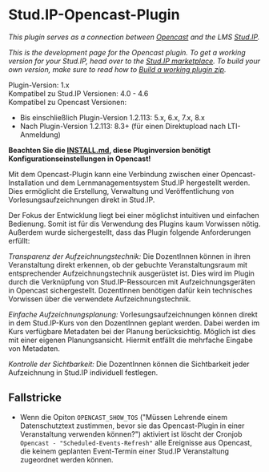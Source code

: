 Stud.IP-Opencast-Plugin
=======================

*This plugin serves as a connection between [Opencast](http://opencast.org) and
the LMS [Stud.IP](http://studip.de/).*

*This is the development page for the Opencast plugin. To get a working version for your Stud.IP, head over to the [Stud.IP marketplace](https://develop.studip.de/studip/plugins.php/pluginmarket/presenting/details/dfd73b3d67c627be493536c1ae0e27c9). To build your own version, make sure to read how to [Build a working plugin zip](https://github.com/elan-ev/studip-opencast-plugin/wiki/Build-a-working-plugin-zip).*

Plugin-Version: 1.x  
Kompatibel zu Stud.IP Versionen: 4.0 - 4.6  
Kompatibel zu Opencast Versionen:
- Bis einschließlich Plugin-Version 1.2.113: 5.x, 6.x, 7.x, 8.x
- Nach Plugin-Version 1.2.113: 8.3+ (für einen Direktupload nach LTI-Anmeldung)

**Beachten Sie die [INSTALL.md](INSTALL.md), diese Pluginversion benötigt Konfigurationseinstellungen in Opencast!**

Mit dem Opencast-Plugin kann eine Verbindung zwischen einer
Opencast-Installation und dem Lernmanagementsystem Stud.IP hergestellt werden.
Dies ermöglicht die Erstellung, Verwaltung und Veröffentlichung von
Vorlesungsaufzeichnungen direkt in Stud.IP.

Der Fokus der Entwicklung liegt bei einer möglichst intuitiven und einfachen
Bedienung. Somit ist für dis Verwendung des Plugins kaum Vorwissen nötig.
Außerdem wurde sichergestellt, dass das Plugin folgende
Anforderungen erfüllt:

*Transparenz der Aufzeichnungstechnik:* Die DozentInnen können in ihren
Veranstaltung direkt erkennen, ob der gebuchte Veranstaltungsraum mit
entsprechender Aufzeichnungstechnik ausgerüstet ist. Dies wird im Plugin durch
die Verknüpfung von Stud.IP-Ressourcen mit Aufzeichnungsgeräten in Opencast
sichergestellt. DozentInnen benötigen dafür kein technisches Vorwissen über
die verwendete Aufzeichnungstechnik.

*Einfache Aufzeichnungsplanung:* Vorlesungsaufzeichnungen können direkt in dem
Stud.IP-Kurs von den DozentInnen geplant werden. Dabei werden im Kurs
verfügbare Metadaten bei der Planung berücksichtig. Möglich ist dies mit einer
eigenen Planungsansicht. Hiermit entfällt die mehrfache Eingabe von Metadaten.

*Kontrolle der Sichtbarkeit:* Die DozentInnen können die Sichtbarkeit jeder
Aufzeichnung in Stud.IP individuell festlegen.

Fallstricke
-----------

* Wenn die Opiton `OPENCAST_SHOW_TOS` ("Müssen Lehrende einem Datenschutztext zustimmen, bevor sie das Opencast-Plugin in einer Veranstaltung verwenden können?") aktiviert ist löscht der Cronjob `Opencast - "Scheduled-Events-Refresh"` alle Ereignisse aus Opencast, die keinem geplanten Event-Termin einer Stud.IP Veranstaltung zugeordnet werden können.

